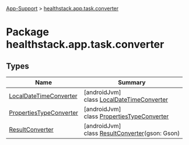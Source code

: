 
[App-Support](../../index.html) > [healthstack.app.task.converter](index.html)



# Package healthstack.app.task.converter



## Types


| Name | Summary |
|---|---|
| [LocalDateTimeConverter](-local-date-time-converter/index.html) | [androidJvm]<br>class [LocalDateTimeConverter](-local-date-time-converter/index.html) |
| [PropertiesTypeConverter](-properties-type-converter/index.html) | [androidJvm]<br>class [PropertiesTypeConverter](-properties-type-converter/index.html) |
| [ResultConverter](-result-converter/index.html) | [androidJvm]<br>class [ResultConverter](-result-converter/index.html)(gson: Gson) |

